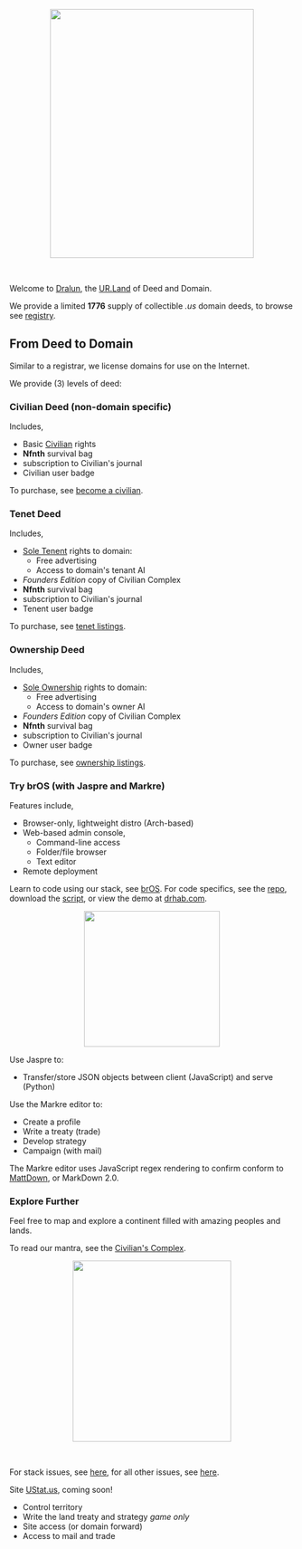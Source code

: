 
<p align="center">
  <img src="https://github.com/nfnth/res/raw/main/site/coat.png" width="360" height="440" /></p><br/>

Welcome to [Dralun](https://dralun.com), the [UR.Land](https://ur.land) of Deed and Domain.

We provide a limited **1776** supply of collectible *.us* domain deeds, to browse see [registry](https://dralun.com/list).

## From Deed to Domain

Similar to a registrar, we license domains for use on the Internet.

We provide (3) levels of deed:

### Civilian Deed (non-domain specific)

Includes, 

- Basic [Civilian]() rights
- **Nfnth** survival bag
- subscription to Civilian's journal
- Civilian user badge

To purchase, see [become a civilian]().

### Tenet Deed

Includes,

- [Sole Tenent]() rights to domain:
  - Free advertising
  - Access to domain's tenant AI
- *Founders Edition* copy of Civilian Complex
- **Nfnth** survival bag
- subscription to Civilian's journal
- Tenent user badge

To purchase, see [tenet listings]().

### Ownership Deed

Includes, 

- [Sole Ownership]() rights to domain:
  - Free advertising
  - Access to domain's owner AI
- *Founders Edition* copy of Civilian Complex
- **Nfnth** survival bag
- subscription to Civilian's journal
- Owner user badge

To purchase, see [ownership listings]().

### Try brOS (with Jaspre and Markre)

Features include,

- Browser-only, lightweight distro (Arch-based)
- Web-based admin console, 
    - Command-line access
    - Folder/file browser
    - Text editor
- Remote deployment

Learn to code using our stack, see [brOS](https://github.com/nfnth/nfnth/wiki/Bit-OS). For code specifics, see the [repo](), download the [script](https://gist.github.com/nfnth/ef98bc2ade9286b240eac846ff52bcce), or view the demo at [drhab.com](https://drhab.com).

<p align="center">
  <img src="https://github.com/nfnth/res/raw/main/site/fox.png" width="240" height="240" /></p>

Use Jaspre to:

- Transfer/store JSON objects between client (JavaScript) and serve (Python)

Use the Markre editor to:

- Create a profile
- Write a treaty (trade)
- Develop strategy
- Campaign (with mail)

The Markre editor uses JavaScript regex rendering to confirm conform to [MattDown](https://github.com/nfnth/nfnth/wiki/Mattdown), or MarkDown 2.0.

### Explore Further

Feel free to map and explore a continent filled with amazing peoples and lands. 

To read our mantra, see the [Civilian's Complex](https://github.com/nfnth/nfnth/wiki/Manifest).

<p align="center">
  <img src="https://github.com/nfnth/res/raw/main/site/bird.png" width="280" height="320" /></p>

<br/>

For stack issues, see [here](https://github.com/nfnth/bitos/issues), for all other issues, see [here](https://github.com/nfnth/nfnth/issues).

Site [UStat.us](), coming soon!


- Control territory
- Write the land treaty and strategy *game only*
- Site access (or domain forward)
- Access to mail and trade

